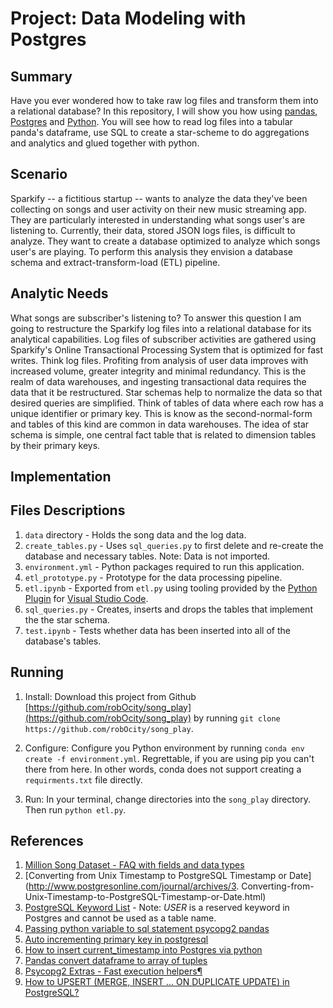 # Project: Data Modeling with Postgres

## Summary

Have you ever wondered how to take raw log files and transform them into a relational database?  In this repository, I will show you how using [pandas](https://pandas.pydata.org/), [Postgres](https://www.postgresql.org/) and [Python](https://www.python.org/).  You will see how to read log files into a tabular panda's dataframe, use SQL to create a star-scheme to do aggregations and analytics and glued together with python.   

## Scenario
Sparkify -- a fictitious startup -- wants to analyze the data they've been collecting on songs and user activity on their new music streaming app. They are particularly interested in understanding what songs user's are listening to. Currently, their data, stored JSON logs files, is difficult to analyze.  They want to create a database optimized to analyze which songs user's are playing. To perform this analysis they envision a database schema and extract-transform-load (ETL) pipeline.

## Analytic Needs

What songs are subscriber's listening to?  To answer this question I am going to restructure the Sparkify log files into a relational database for its analytical capabilities.  Log files of subscriber activities are gathered using Sparkify's Online Transactional Processing System that is optimized for fast writes.  Think log files.  Profiting from analysis of user data improves with increased volume, greater integrity and minimal redundancy.  This is the realm of data warehouses, and ingesting transactional data requires the data that it be restructured.  Star schemas help to normalize the data so that desired queries are simplified.  Think of tables of data where each row has a unique identifier or primary key.  This is know as the second-normal-form and tables of this kind are common in data warehouses.  The idea of star schema is simple, one central fact table that is related to dimension tables by their primary keys.  



## Implementation



## Files Descriptions
1. `data` directory - Holds the song data and the log data.  
2. `create_tables.py` - Uses `sql_queries.py` to first delete and re-create the database and necessary tables.  Note: Data is not imported.
3. `environment.yml` - Python packages required to run this application. 
4. `etl_prototype.py` - Prototype for the data processing pipeline.  
5. `etl.ipynb` - Exported from `etl.py` using tooling provided by the [Python Plugin](https://code.visualstudio.com/docs/languages/python) for [Visual Studio Code](https://code.visualstudio.com/).
6. `sql_queries.py` - Creates, inserts and drops the tables that implement the the star schema.
7. `test.ipynb` - Tests whether data has been inserted into all of the database's tables.

## Running

1. Install: Download this project from Github [https://github.com/robOcity/song_play](https://github.com/robOcity/song_play) by running `git clone https://github.com/robOcity/song_play`. 
 
2. Configure: Configure you Python environment by running `conda env create -f environment.yml`.  Regrettable, if you are using pip you can't there from here.  In other words, conda does not support creating a `requirments.txt` file directly. 
 
3. Run:  In your terminal, change directories into the `song_play`  directory.  Then run `python etl.py`.  

## References

1. [Million Song Dataset - FAQ with fields and data types](http://millionsongdataset.com/faq/)
2. [Converting from Unix Timestamp to PostgreSQL Timestamp or Date](http://www.postgresonline.com/journal/archives/3. Converting-from-Unix-Timestamp-to-PostgreSQL-Timestamp-or-Date.html)
3. [PostgreSQL Keyword List](https://www.postgresql.org/docs/current/sql-keywords-appendix.html) - Note: _USER_ is a reserved keyword in Postgres and cannot be used as a table name.  
4. [Passing python variable to sql statement psycopg2 pandas](https://stackoverflow.com/questions/38317601/passing-python-variable-to-sql-statement-psycopg2-pandas)
5. [Auto incrementing primary key in postgresql](https://stackoverflow.com/questions/7718585/how-to-set-auto-increment-primary-key-in-postgresql)
6. [How to insert current_timestamp into Postgres via python](https://stackoverflow.com/questions/6018214/how-to-insert-current-timestamp-into-postgres-via-python)
7. [Pandas convert dataframe to array of tuples](https://stackoverflow.com/questions/9758450/pandas-convert-dataframe-to-array-of-tuples)
8. [Psycopg2 Extras - Fast execution helpers¶](http://initd.org/psycopg/docs/extras.html?highlight=executemany)
9.  [How to UPSERT (MERGE, INSERT … ON DUPLICATE UPDATE) in PostgreSQL?](https://stackoverflow.com/questions/17267417/how-to-upsert-merge-insert-on-duplicate-update-in-postgresql?noredirect=1&lq=1)
